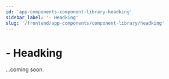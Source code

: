 ```yaml
---
id: 'app-components-component-library-headking'
sidebar_label: '- Headking'
slug: '/frontend/app-components/component-library/headking'
---
```


# - Headking

...coming soon.

